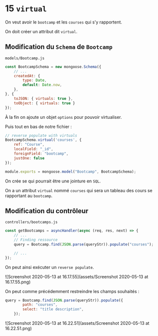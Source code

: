 # 15 `virtual`

On veut avoir le `bootcamp` et les `courses` qui s'y rapportent.

On doit créer un attribut dit `virtual`.

## Modification du `Schema` de `Bootcamp`

`models/Bootcamp.js`

```js
const BootcampSchema = new mongoose.Schema({
    // ...
    createdAt: {
        type: Date,
        default: Date.now,
    },
}, {
    toJSON: { virtuals: true },
    toObject: { virtuals: true }
});
```

À la fin on ajoute un objet `options` pour pouvoir virtualiser.

Puis tout en bas de notre fichier :

```js
// reverse populate with virtuals
BootcampSchema.virtual('courses', {
    ref: "Course",
    localField: "_id",
    foreignField: "bootcamp",
    justOne: false
});

module.exports = mongoose.model("Bootcamp", BootcampSchema);
```

On crée se qui pourrait être une jointure en `SQL`.

On a un attribut `virtual` nommé `courses` qui sera un tableau des cours se rapportant au `bootcamp`.

## Modification du contrôleur

`controllers/bootcamps.js`

```js
const getBootcamps = asyncHandler(async (req, res, next) => {
    // ...
    // Finding ressource
    query = Bootcamp.find(JSON.parse(queryStr)).populate("courses");

    // ...
});
```

On peut ainsi exécuter un `reverse populate`.

![Screenshot 2020-05-13 at 16.17.55](assets/Screenshot 2020-05-13 at 16.17.55.png)

On peut comme précédemment restreindre les champs souhaités :

```js
query = Bootcamp.find(JSON.parse(queryStr)).populate({
        path: "courses",
        select: "title description",
    });
```

![Screenshot 2020-05-13 at 16.22.51](assets/Screenshot 2020-05-13 at 16.22.51.png)

